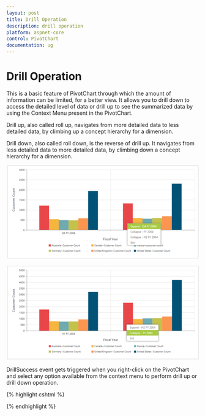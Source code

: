 ```yaml
---
layout: post
title: Drill Operation
description: drill operation
platform: aspnet-core
control: PivotChart
documentation: ug
---
```


# Drill Operation

This is a basic feature of PivotChart through which the amount of information can be limited, for a better view. It allows you to drill down to access the detailed level of data or drill up to see the summarized data by using the Context Menu present in the PivotChart.

Drill up, also called roll up, navigates from more detailed data to less detailed data, by climbing up a concept hierarchy for a dimension.

Drill down, also called roll down, is the reverse of drill up. It navigates from less detailed data to more detailed data, by climbing down a concept hierarchy for a dimension.

![](Drill-Operation_images/Drill-Operation_img1.png)


![](Drill-Operation_images/Drill-Operation_img2.png)


DrillSuccess event gets triggered when you right-click on the PivotChart and select any option available from the context menu to perform drill up or drill down operation.

{% highlight cshtml %}

<ej-pivot-chart id="PivotChart1" drill-success="DrillSuccess">
    <e-size width="950px" height="460px"></e-size>
</ej-pivot-chart>

<script type="text/javascript">
    function DrillSuccess(args) {
        alert("Drill Success");
    }
</script>

{% endhighlight %}
